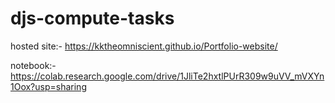 # djs-compute-tasks

hosted site:- https://kktheomniscient.github.io/Portfolio-website/

notebook:- https://colab.research.google.com/drive/1JliTe2hxtlPUrR309w9uVV_mVXYn1Oox?usp=sharing
